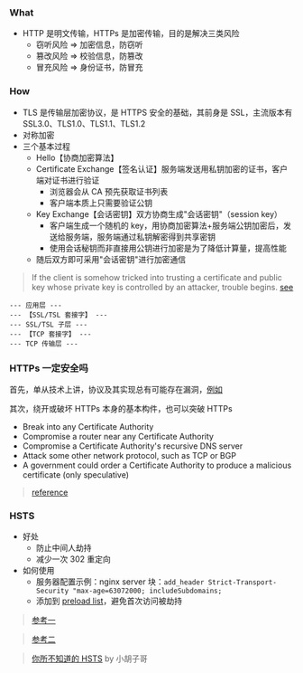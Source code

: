 ### What

- HTTP 是明文传输，HTTPs 是加密传输，目的是解决三类风险
  + 窃听风险 => 加密信息，防窃听 
  + 篡改风险 => 校验信息，防篡改
  + 冒充风险 => 身份证书，防冒充


### How

- TLS 是传输层加密协议，是 HTTPS 安全的基础，其前身是 SSL，主流版本有 SSL3.0、TLS1.0、TLS1.1、TLS1.2
- 对称加密
- 三个基本过程
  + Hello【协商加密算法】
  + Certificate Exchange【签名认证】服务端发送用私钥加密的证书，客户端对证书进行验证
    - 浏览器会从 CA 预先获取证书列表
    - 客户端本质上只需要验证公钥
  + Key Exchange【会话密钥】双方协商生成"会话密钥"（session key）
    - 客户端生成一个随机的 key，用协商加密算法+服务端公钥加密后，发送给服务端，服务端通过私钥解密得到共享密钥
    - 使用会话秘钥而非直接用公钥进行加密是为了降低计算量，提高性能
  + 随后双方即可采用"会话密钥"进行加密通信

> If the client is somehow tricked into trusting a certificate and public key whose private key is controlled by an attacker, trouble begins. [see](https://robertheaton.com/2014/03/27/how-does-https-actually-work/)

```
--- 应用层 ---
--- 【SSL/TSL 套接字】 ---
--- SSL/TSL 子层 ---
--- 【TCP 套接字】 ---
--- TCP 传输层 ---
```


### HTTPs 一定安全吗

首先，单从技术上讲，协议及其实现总有可能存在漏洞，[例如](https://robertheaton.com/2015/04/06/the-ssl-freak-vulnerability/)

其次，绕开或破坏 HTTPs 本身的基本构件，也可以突破 HTTPs

- Break into any Certificate Authority
- Compromise a router near any Certificate Authority
- Compromise a Certificate Authority's recursive DNS server
- Attack some other network protocol, such as TCP or BGP
- A government could order a Certificate Authority to produce a malicious certificate (only speculative)

> [reference](https://love2dev.com/blog/how-https-works/)


### HSTS

- 好处
  + 防止中间人劫持
  + 减少一次 302 重定向
- 如何使用
  + 服务器配置示例：nginx server 块：`add_header Strict-Transport-Security "max-age=63072000; includeSubdomains;`
  + 添加到 [preload list](https://hstspreload.org)，避免首次访问被劫持

> [参考一](https://www.jianshu.com/p/caa80c7ad45c)

> [参考二](https://www.jianshu.com/p/005f3466b714)

> [你所不知道的 HSTS](http://www.barretlee.com/blog/2015/10/22/hsts-intro/) by 小胡子哥
